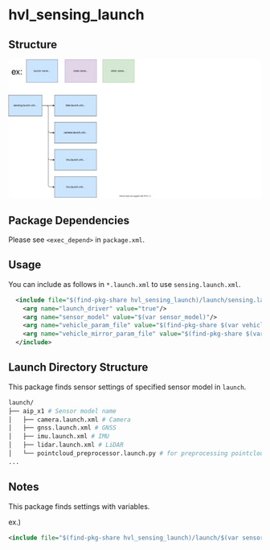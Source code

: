 # hvl_sensing_launch

## Structure

![hvl_sensing_launch](./sensing_launch.drawio.svg)

## Package Dependencies

Please see `<exec_depend>` in `package.xml`.

## Usage

You can include as follows in `*.launch.xml` to use `sensing.launch.xml`.

```xml
  <include file="$(find-pkg-share hvl_sensing_launch)/launch/sensing.launch.xml">
    <arg name="launch_driver" value="true"/>
    <arg name="sensor_model" value="$(var sensor_model)"/>
    <arg name="vehicle_param_file" value="$(find-pkg-share $(var vehicle_model)_description)/config/vehicle_info.param.yaml"/>
    <arg name="vehicle_mirror_param_file" value="$(find-pkg-share $(var vehicle_model)_description)/config/mirror.param.yaml"/>
  </include>
```

## Launch Directory Structure

This package finds sensor settings of specified sensor model in `launch`.

```bash
launch/
├── aip_x1 # Sensor model name
│   ├── camera.launch.xml # Camera
│   ├── gnss.launch.xml # GNSS
│   ├── imu.launch.xml # IMU
│   ├── lidar.launch.xml # LiDAR
│   └── pointcloud_preprocessor.launch.py # for preprocessing pointcloud
...
```

## Notes

This package finds settings with variables.

ex.)

```xml
<include file="$(find-pkg-share hvl_sensing_launch)/launch/$(var sensor_model)/lidar.launch.xml">
```
